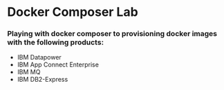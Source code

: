 # Docker Composer Lab

### Playing with docker composer to provisioning docker images with the following products:

- IBM Datapower
- IBM App Connect Enterprise
- IBM MQ
- IBM DB2-Express

